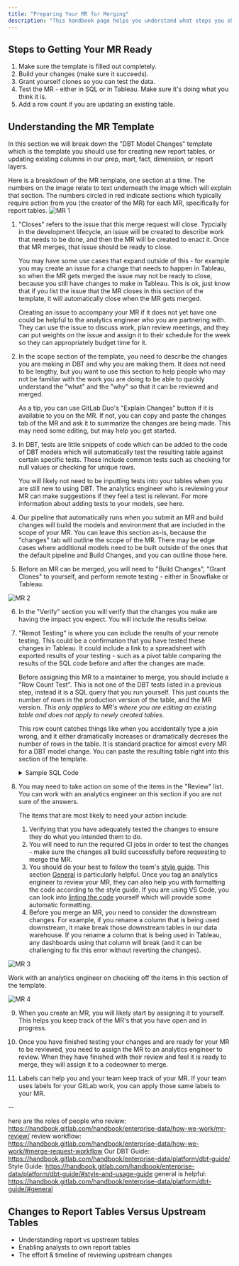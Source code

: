 ```yaml
---
title: "Preparing Your MR for Merging"
description: "This handbook page helps you understand what steps you should take to get your MR ready to assign to an analytics engineer and to get it ready to merge."
---
```

## Steps to Getting Your MR Ready

1. Make sure the template is filled out completely.
2. Build your changes (make sure it succeeds).
3. Grant yourself clones so you can test the data.
4. Test the MR - either in SQL or in Tableau. Make sure it's doing what you think it is.
5. Add a row count if you are updating an existing table.

## Understanding the MR Template

In this section we will break down the "DBT Model Changes" template which is the template you should use for creating new report tables, or updating existing columns in our prep, mart, fact, dimension, or report layers.

Here is a breakdown of the MR template, one section at a time. The numbers on the image relate to text underneath the image which will explain that section. The numbers circled in red indicate sections which typically require action from you (the creator of the MR) for each MR, specifically for report tables.
![MR 1](/static/images/handbook/enterprise-data/platform/tableau/mr-template-1.png)

1. "Closes" refers to the issue that this merge request will close. Typcially in the development lifecycle, an issue will be created to describe work that needs to be done, and then the MR will be created to enact it. Once that MR merges, that issue should be ready to close.

    You may have some use cases that expand outside of this - for example you may create an issue for a change that needs to happen in Tableau, so when the MR gets merged the issue may not be ready to close, because you still have changes to make in Tableau. This is ok, just know that if you list the issue that the MR closes in this section of the template, it will automatically close when the MR gets merged.

    Creating an issue to accompany your MR if it does not yet have one could be helpful to the analytics engineer who you are partnering with. They can use the issue to discuss work, plan review meetings, and they can put weights on the issue and assign it to their schedule for the week so they can appropriately budget time for it.

2. In the scope section of the template, you need to describe the changes you are making in DBT and why you are making them. It does not need to be lengthy, but you want to use this section to help people who may not be familiar with the work you are doing to be able to quickly understand the "what" and the "why" so that it can be reviewed and merged.
    
    As a tip, you can use GitLab Duo's "Explain Changes" button if it is available to you on the MR. If not, you can copy and paste the changes tab of the MR and ask it to summarize the changes are being made. This may need some editing, but may help you get started.

3. In DBT, tests are little snippets of code which can be added to the code of DBT models which will automatically test the resulting table against certain specific tests. These include common tests such as checking for null values or checking for unique rows.

    You will likely not need to be inputting tests into your tables when you are still new to using DBT. The analytics engineer who is reviewing your MR can make suggestions if they feel a test is relevant. For more information about adding tests to your models, see here.

4. Our pipeline that automatically runs when you submit an MR and build changes will build the models and environment that are included in the scope of your MR. You can leave this section as-is, because the "changes" tab will outline the scope of the MR. There may be edge cases where additional models need to be built outside of the ones that the default pipeline and Build Changes, and you can outline those here.

5. Before an MR can be merged, you will need to "Build Changes", "Grant Clones" to yourself, and perform remote testing - either in Snowflake or Tableau. 

![MR 2](/static/images/handbook/enterprise-data/platform/tableau/mr-template-2.png)

6. In the "Verify" section you will verify that the changes you make are having the impact you expect. You will include the results below.

7. "Remot Testing" is where you can include the results of your remote testing. This could be a confirmation that you have tested these changes in Tableau. It could include a link to a spreadsheet with exported results of your testing - such as a pivot table comparing the results of the SQL code before and after the changes are made.

    Before assigning this MR to a maintainer to merge, you should include a "Row Count Test". This is not one of the DBT tests listed in a previous step, instead it is a SQL query that you run yourself. This just counts the number of rows in the production version of the table, and the MR version. _This only applies to MR's where you are editing an existing table and does not apply to newly created tables_.

    This row count catches things like when you accidentally type a join wrong, and it either dramatically increases or dramatically decreses the number of rows in the table. It is standard practice for almost every MR for a DBT model change. You can paste the resulting table right into this section of the template.

    <details>
    <summary>Sample SQL Code</summary>

    ```SQL
    SELECT
        COUNT(*) as row_count,
        'prod' as source
    FROM prod.your_schema.your_table_name

    UNION ALL

    SELECT 
        COUNT(*) as row_count,
        'MR' as source
    FROM "your-mr-branch-name".your_schema.your_table_name
    ```
    </details>


8. You may need to take action on some of the items in the "Review" list. You can work with an analytics engineer on this section if you are not sure of the answers.

    The items that are most likely to need your action include:
    1. Verifying that you have adequately tested the changes to ensure they do what you intended them to do.
    2. You will need to run the required CI jobs in order to test the changes - make sure the changes all build successfully before requesting to merge the MR.
    3. You should do your best to follow the team's [style guide](/handbook/enterprise-data/platform/dbt-guide/#style-and-usage-guide). This section [General](/handbook/enterprise-data/platform/dbt-guide/#general) is particularly helpful. Once you tag an analytics engineer to review your MR, they can also help you with formatting the code according to the style guide. 
        If you are using VS Code, you can look into [linting the code](https://handbook.gitlab.com/handbook/enterprise-data/platform/dbt-guide/#sqlfluff-linter) yourself which will provide some automatic formatting.
    4. Before you merge an MR, you need to consider the downstream changes. For example, if you rename a column that is being used downstream, it make break those downstream tables in our data warehouse. If you rename a column that is being used in Tableau, any dashboards using that column will break (and it can be challenging to fix this error without reverting the changes).

![MR 3](/static/images/handbook/enterprise-data/platform/tableau/mr-template-3.png)

Work with an analytics engineer on checking off the items in this section of the template.

![MR 4](/static/images/handbook/enterprise-data/platform/tableau/mr-template-4.png)

9. When you create an MR, you will likely start by assigning it to yourself. This helps you keep track of the MR's that you have open and in progress.

10. Once you have finished testing your changes and are ready for your MR to be reviewed, you need to assign the MR to an analytics engineer to review. When they have finished with their review and feel it is ready to merge, they will assign it to a codeowner to merge.

11. Labels can help you and your team keep track of your MR. If your team uses labels for your GitLab work, you can apply those same labels to your MR.

--

here are the roles of people who review: https://handbook.gitlab.com/handbook/enterprise-data/how-we-work/mr-review/ 
review workflow: https://handbook.gitlab.com/handbook/enterprise-data/how-we-work/#merge-request-workflow 
Our DBT Guide: https://handbook.gitlab.com/handbook/enterprise-data/platform/dbt-guide/ 
Style Guide: https://handbook.gitlab.com/handbook/enterprise-data/platform/dbt-guide/#style-and-usage-guide 
general is helpful: https://handbook.gitlab.com/handbook/enterprise-data/platform/dbt-guide/#general 

## Changes to Report Tables Versus Upstream Tables

- Understanding report vs upstream tables
- Enabling analysts to own report tables
- The effort & timeline of reviewing upstream changes